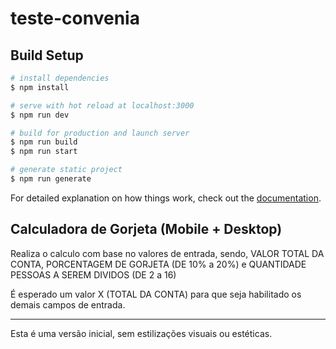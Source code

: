 # teste-convenia

## Build Setup

```bash
# install dependencies
$ npm install

# serve with hot reload at localhost:3000
$ npm run dev

# build for production and launch server
$ npm run build
$ npm run start

# generate static project
$ npm run generate
```

For detailed explanation on how things work, check out the [documentation](https://nuxtjs.org).

## Calculadora de Gorjeta (Mobile + Desktop)

Realiza o calculo com base no valores de entrada, sendo, VALOR TOTAL DA CONTA, PORCENTAGEM DE GORJETA (DE 10% a 20%) e QUANTIDADE PESSOAS A SEREM DIVIDOS (DE 2 a 16)

É esperado um valor X (TOTAL DA CONTA) para que seja habilitado os demais campos de entrada.

___________________________________________________________________________________________

Esta é uma versão inicial, sem estilizações visuais ou estéticas.